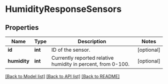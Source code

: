 # HumidityResponseSensors

## Properties
Name | Type | Description | Notes
------------ | ------------- | ------------- | -------------
**id** | **int** | ID of the sensor. | [optional] 
**humidity** | **int** | Currently reported relative humidity in percent, from 0-100. | [optional] 

[[Back to Model list]](../README.md#documentation-for-models) [[Back to API list]](../README.md#documentation-for-api-endpoints) [[Back to README]](../README.md)


